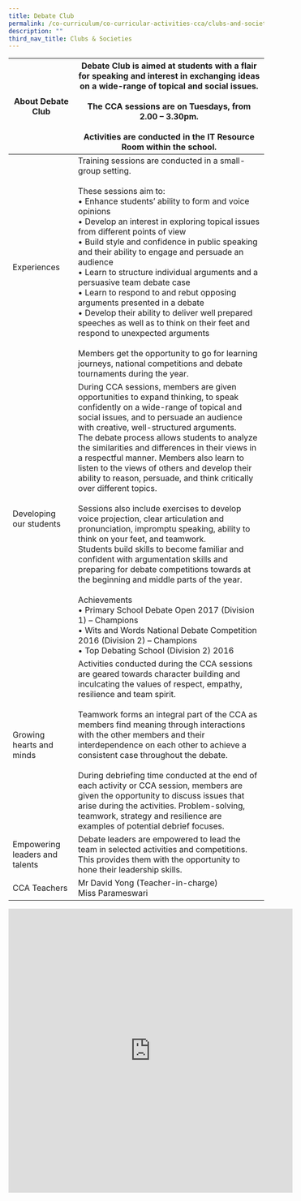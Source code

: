 ```yaml
---
title: Debate Club
permalink: /co-curriculum/co-curricular-activities-cca/clubs-and-societies/debate-club
description: ""
third_nav_title: Clubs & Societies
---
```

<table class="tg">
<thead>
  <tr>
    <th class="tg-liiy">About Debate Club</th>
    <th class="tg-539o">Debate Club is aimed at students with a flair for speaking and interest in exchanging ideas on a wide-range of topical and social issues.<br><br> The CCA sessions are on Tuesdays, from 2.00 – 3.30pm. <br><br>Activities are conducted in the IT Resource Room within the school.</th>
  </tr>
</thead>
<tbody>
  <tr>
    <td class="tg-liiy">Experiences</td>
    <td class="tg-539o">Training sessions are conducted in a small-group setting.<br><br>These sessions aim to:<br>• Enhance students’ ability to form and voice opinions<br>• Develop an interest in exploring topical issues from different points of view<br>• Build style and confidence in public speaking and their ability to engage and persuade an audience<br>• Learn to structure individual arguments and a persuasive team debate case<br>• Learn to respond to and rebut opposing arguments presented in a debate<br>• Develop their ability to deliver well prepared speeches as well as to think on their feet and respond to unexpected arguments<br><br>Members get the opportunity to go for learning journeys, national competitions and debate tournaments during the year.<br></td>
  </tr>
  <tr>
    <td class="tg-liiy">Developing our students</td>
    <td class="tg-539o">During CCA sessions, members are given opportunities to expand thinking, to speak confidently on a wide-range of topical and social issues, and to persuade an audience with creative, well-structured arguments. <br>The debate process allows students to analyze the similarities and differences in their views in a respectful manner. Members also learn to listen to the views of others and develop their ability to reason, persuade, and think critically over different topics.<br><br>Sessions also include exercises to develop voice projection, clear articulation and pronunciation, impromptu speaking, ability to think on your feet, and teamwork. <br>Students build skills to become familiar and confident with argumentation skills and preparing for debate competitions towards at the beginning and middle parts of the year.<br><br>Achievements<br>• Primary School Debate Open 2017 (Division 1) – Champions<br>• Wits and Words National Debate Competition 2016 (Division 2) – Champions<br>• Top Debating School (Division 2) 2016<br></td>
  </tr>
  <tr>
    <td class="tg-liiy">Growing hearts and minds</td>
    <td class="tg-539o">Activities conducted during the CCA sessions are geared towards character building and inculcating the values of respect, empathy, resilience and team spirit.<br><br>Teamwork forms an integral part of the CCA as members find meaning through interactions with the other members and their interdependence on each other to achieve a consistent case throughout the debate.<br><br>During debriefing time conducted at the end of each activity or CCA session, members are given the opportunity to discuss issues that arise during the activities. Problem-solving, teamwork, strategy and resilience are examples of potential debrief focuses.<br></td>
  </tr>
  <tr>
    <td class="tg-liiy">Empowering leaders and talents</td>
    <td class="tg-539o">Debate leaders are empowered to lead the team in selected activities and competitions. This provides them with the opportunity to hone their leadership skills.</td>
  </tr>
  <tr>
    <td class="tg-liiy">CCA Teachers</td>
    <td class="tg-539o">Mr David Yong (Teacher-in-charge)<br>Miss Parameswari</td>
  </tr>
</tbody>
</table>


<iframe allowfullscreen="true" height="560" width="560" frameborder="0" src="https://docs.google.com/presentation/d/e/2PACX-1vRGCvrxO6cgEblG0EwBsYAaiNm0OdWb3XPoHnoa7Li0h530Fm8HetUS_BLHGxFNMHGw2lfEff3WSkNF/embed?start=true&amp;loop=true&amp;delayms=3000"></iframe>